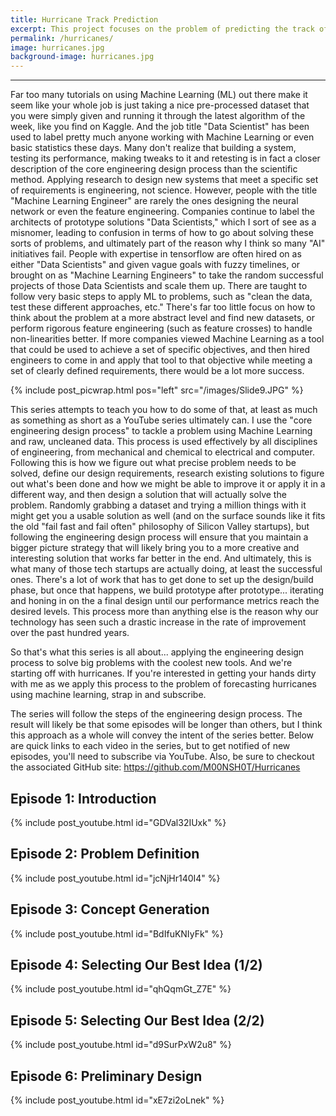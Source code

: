 ```yaml
---
title: Hurricane Track Prediction
excerpt: This project focuses on the problem of predicting the track of hurricanes using satellite imagery data accessed via AWS. I implement a Tensorflow multi-input, mixed type model (imagery plus numeric data) using the tf.data API to do automated feature engineering on the data pipeline.
permalink: /hurricanes/
image: hurricanes.jpg
background-image: hurricanes.jpg
---
```


<hr />

Far too many tutorials on using Machine Learning (ML) out there make it seem like your whole job is just taking a nice pre-processed dataset that you were simply given and running it through the latest algorithm of the week, like you find on Kaggle. And the job title "Data Scientist" has been used to label pretty much anyone working with Machine Learning or even basic statistics these days. Many don't realize that building a system, testing its performance, making tweaks to it and retesting is in fact a closer description of the core engineering design process than the scientific method. Applying research to design new systems that meet a specific set of requirements is engineering, not science. However, people with the title "Machine Learning Engineer" are rarely the ones designing the neural network or even the feature engineering. Companies continue to label the architects of prototype solutions "Data Scientists," which I sort of see as a misnomer, leading to confusion in terms of how to go about solving these sorts of problems, and ultimately part of the reason why I think so many "AI" initiatives fail. People with expertise in tensorflow are often hired on as either "Data Scientists" and given vague goals with fuzzy timelines, or brought on as "Machine Learning Engineers" to take the random successful projects of those Data Scientists and scale them up. There are taught to follow very basic steps to apply ML to problems, such as "clean the data, test these different approaches, etc." There's far too little focus on how to think about the problem at a more abstract level and find new datasets, or perform rigorous feature engineering (such as feature crosses) to handle non-linearities better. If more companies viewed Machine Learning as a tool that could be used to achieve a set of specific objectives, and then hired engineers to come in and apply that tool to that objective while meeting a set of clearly defined requirements, there would be a lot more success. 


{% include post_picwrap.html pos="left" src="/images/Slide9.JPG" %}

This series attempts to teach you how to do some of that, at least as much as something as short as a YouTube series ultimately can. I use the "core engineering design process" to tackle a problem using Machine Learning and raw, uncleaned data. This process is used effectively by all disciplines of engineering, from mechanical and chemical to electrical and computer. Following this is how we figure out what precise problem needs to be solved, define our design requirements, research existing solutions to figure out what's been done and how we might be able to improve it or apply it in a different way, and then design a solution that will actually solve the problem. Randomly grabbing a dataset and trying a million things with it might get you a usable solution as well (and on the surface sounds like it fits the old "fail fast and fail often" philosophy of Silicon Valley startups), but following the engineering design process will ensure that you maintain a bigger picture strategy that will likely bring you to a more creative and interesting solution that works far better in the end. And ultimately, this is what many of those tech startups are actually doing, at least the successful ones. There's a lot of work that has to get done to set up the design/build phase, but once that happens, we build prototype after prototype... iterating and honing in on the a final design until our performance metrics reach the desired levels. This process more than anything else is the reason why our technology has seen such a drastic increase in the rate of improvement over the past hundred years.



So that's what this series is all about... applying the engineering design process to solve big problems with the coolest new tools. And we're starting off with hurricanes. If you're interested in getting your hands dirty with me as we apply this process to the problem of forecasting hurricanes using machine learning, strap in and subscribe. 

The series will follow the steps of the engineering design process. The result will likely be that some episodes will be longer than others, but I think this approach as a whole will convey the intent of the series better. Below are quick links to each video in the series, but to get notified of new episodes, you'll need to subscribe via YouTube. Also, be sure to checkout the associated GitHub site: https://github.com/M00NSH0T/Hurricanes

## Episode 1: Introduction
{% include post_youtube.html id="GDVal32IUxk" %}

## Episode 2: Problem Definition
{% include post_youtube.html id="jcNjHr140I4" %}

## Episode 3: Concept Generation
{% include post_youtube.html id="BdIfuKNIyFk" %}

## Episode 4: Selecting Our Best Idea (1/2)
{% include post_youtube.html id="qhQqmGt_Z7E" %}

## Episode 5: Selecting Our Best Idea (2/2)
{% include post_youtube.html id="d9SurPxW2u8" %}

## Episode 6: Preliminary Design
{% include post_youtube.html id="xE7zi2oLnek" %}
